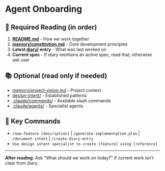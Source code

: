 # Agent Onboarding

## 📖 Required Reading (in order)
1. **[README.md](./README.md)** - How we work together
2. **[memory/constitution.md](./memory/constitution.md)** - Core development principles  
3. **Latest [diary/](./diary/) entry** - What was last worked on
4. **Current spec** - If diary mentions an active spec, read that; otherwise ask user

## 📚 Optional (read only if needed)
- [memory/project-vision.md](./memory/project-vision.md) - Project context
- [design-intent/](./design-intent/) - Established patterns  
- [.claude/commands/](/.claude/commands/) - Available slash commands
- [.claude/agents/](/.claude/agents/) - Specialist agents

## 🎯 Key Commands
- `/new-feature [description]` | `/generate-implementation-plan` | `/document-intent` | `/create-diary-entry`
- `Use design intent specialist to create [feature] using [reference]`

---
**After reading**: Ask "What should we work on today?" if current work isn't clear from diary.